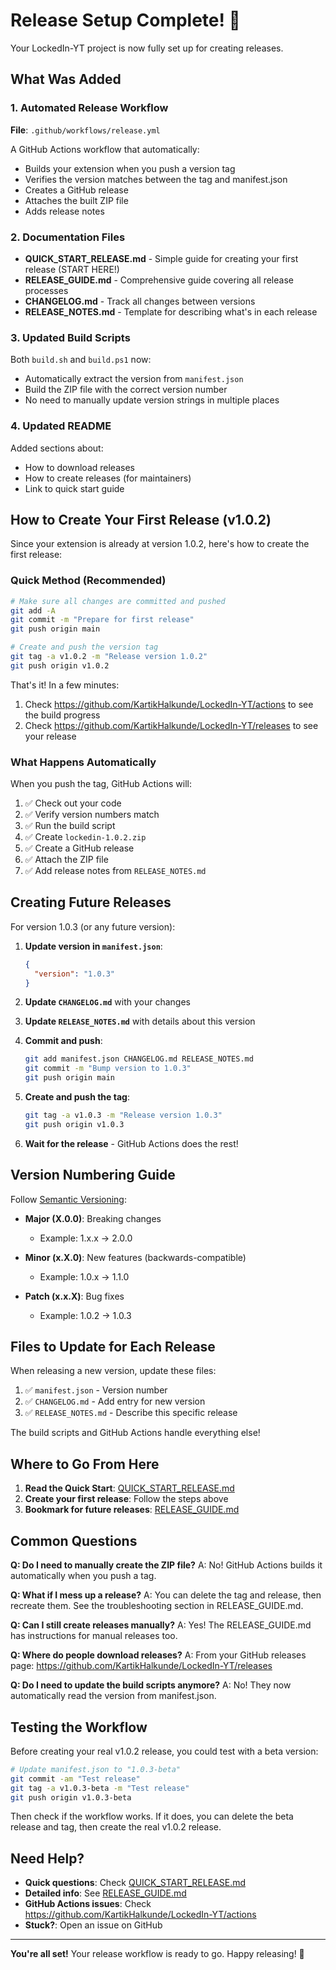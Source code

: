 # Release Setup Complete! 🎉

Your LockedIn-YT project is now fully set up for creating releases.

## What Was Added

### 1. Automated Release Workflow
**File**: `.github/workflows/release.yml`

A GitHub Actions workflow that automatically:
- Builds your extension when you push a version tag
- Verifies the version matches between the tag and manifest.json
- Creates a GitHub release
- Attaches the built ZIP file
- Adds release notes

### 2. Documentation Files

- **QUICK_START_RELEASE.md** - Simple guide for creating your first release (START HERE!)
- **RELEASE_GUIDE.md** - Comprehensive guide covering all release processes
- **CHANGELOG.md** - Track all changes between versions
- **RELEASE_NOTES.md** - Template for describing what's in each release

### 3. Updated Build Scripts

Both `build.sh` and `build.ps1` now:
- Automatically extract the version from `manifest.json`
- Build the ZIP file with the correct version number
- No need to manually update version strings in multiple places

### 4. Updated README

Added sections about:
- How to download releases
- How to create releases (for maintainers)
- Link to quick start guide

## How to Create Your First Release (v1.0.2)

Since your extension is already at version 1.0.2, here's how to create the first release:

### Quick Method (Recommended)

```bash
# Make sure all changes are committed and pushed
git add -A
git commit -m "Prepare for first release"
git push origin main

# Create and push the version tag
git tag -a v1.0.2 -m "Release version 1.0.2"
git push origin v1.0.2
```

That's it! In a few minutes:
1. Check https://github.com/KartikHalkunde/LockedIn-YT/actions to see the build progress
2. Check https://github.com/KartikHalkunde/LockedIn-YT/releases to see your release

### What Happens Automatically

When you push the tag, GitHub Actions will:
1. ✅ Check out your code
2. ✅ Verify version numbers match
3. ✅ Run the build script
4. ✅ Create `lockedin-1.0.2.zip`
5. ✅ Create a GitHub release
6. ✅ Attach the ZIP file
7. ✅ Add release notes from `RELEASE_NOTES.md`

## Creating Future Releases

For version 1.0.3 (or any future version):

1. **Update version in `manifest.json`**:
   ```json
   {
     "version": "1.0.3"
   }
   ```

2. **Update `CHANGELOG.md`** with your changes

3. **Update `RELEASE_NOTES.md`** with details about this version

4. **Commit and push**:
   ```bash
   git add manifest.json CHANGELOG.md RELEASE_NOTES.md
   git commit -m "Bump version to 1.0.3"
   git push origin main
   ```

5. **Create and push the tag**:
   ```bash
   git tag -a v1.0.3 -m "Release version 1.0.3"
   git push origin v1.0.3
   ```

6. **Wait for the release** - GitHub Actions does the rest!

## Version Numbering Guide

Follow [Semantic Versioning](https://semver.org/):

- **Major (X.0.0)**: Breaking changes
  - Example: 1.x.x → 2.0.0
  
- **Minor (x.X.0)**: New features (backwards-compatible)
  - Example: 1.0.x → 1.1.0
  
- **Patch (x.x.X)**: Bug fixes
  - Example: 1.0.2 → 1.0.3

## Files to Update for Each Release

When releasing a new version, update these files:

1. ✅ `manifest.json` - Version number
2. ✅ `CHANGELOG.md` - Add entry for new version
3. ✅ `RELEASE_NOTES.md` - Describe this specific release

The build scripts and GitHub Actions handle everything else!

## Where to Go From Here

1. **Read the Quick Start**: [QUICK_START_RELEASE.md](QUICK_START_RELEASE.md)
2. **Create your first release**: Follow the steps above
3. **Bookmark for future releases**: [RELEASE_GUIDE.md](RELEASE_GUIDE.md)

## Common Questions

**Q: Do I need to manually create the ZIP file?**
A: No! GitHub Actions builds it automatically when you push a tag.

**Q: What if I mess up a release?**
A: You can delete the tag and release, then recreate them. See the troubleshooting section in RELEASE_GUIDE.md.

**Q: Can I still create releases manually?**
A: Yes! The RELEASE_GUIDE.md has instructions for manual releases too.

**Q: Where do people download releases?**
A: From your GitHub releases page: https://github.com/KartikHalkunde/LockedIn-YT/releases

**Q: Do I need to update the build scripts anymore?**
A: No! They now automatically read the version from manifest.json.

## Testing the Workflow

Before creating your real v1.0.2 release, you could test with a beta version:

```bash
# Update manifest.json to "1.0.3-beta"
git commit -am "Test release"
git tag -a v1.0.3-beta -m "Test release"
git push origin v1.0.3-beta
```

Then check if the workflow works. If it does, you can delete the beta release and tag, then create the real v1.0.2 release.

## Need Help?

- **Quick questions**: Check [QUICK_START_RELEASE.md](QUICK_START_RELEASE.md)
- **Detailed info**: See [RELEASE_GUIDE.md](RELEASE_GUIDE.md)
- **GitHub Actions issues**: Check https://github.com/KartikHalkunde/LockedIn-YT/actions
- **Stuck?**: Open an issue on GitHub

---

**You're all set!** Your release workflow is ready to go. Happy releasing! 🚀
